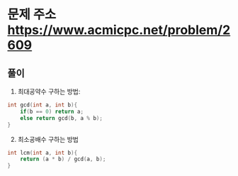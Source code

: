 # 문제 주소 https://www.acmicpc.net/problem/2609

## 풀이

1. 최대공약수 구하는 방법:

```cpp
int gcd(int a, int b){
    if(b == 0) return a;
    else return gcd(b, a % b);
}
```

2. 최소공배수 구하는 방법

```cpp
int lcm(int a, int b){
    return (a * b) / gcd(a, b);
}
```
